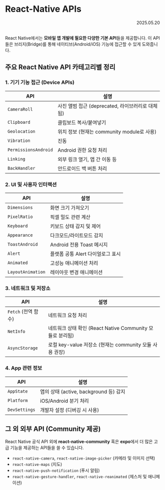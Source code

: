 # React-Native APIs

<div align="right">2025.05.20</div>

<br/>

React Native에서는 **모바일 앱 개발에 필요한 다양한 기본 API**들을 제공합니다. 이 API들은 브리지(Bridge)를 통해 네이티브(Android/iOS) 기능에 접근할 수 있게 도와줍니다.


## 주요 React Native API 카테고리별 정리

### 1. 기기 기능 접근 (Device APIs)

| API                  | 설명                                |
| -------------------- | --------------------------------- |
| `CameraRoll`         | 사진 앨범 접근 (deprecated, 라이브러리로 대체됨) |
| `Clipboard`          | 클립보드 복사/붙여넣기                      |
| `Geolocation`        | 위치 정보 (현재는 community module로 사용)  |
| `Vibration`          | 진동                                |
| `PermissionsAndroid` | Android 권한 요청 처리                  |
| `Linking`            | 외부 링크 열기, 앱 간 이동 등                |
| `BackHandler`        | 안드로이드 백 버튼 처리                     |



### 2. UI 및 사용자 인터랙션

| API               | 설명                    |
| ----------------- | --------------------- |
| `Dimensions`      | 화면 크기 가져오기            |
| `PixelRatio`      | 픽셀 밀도 관련 계산           |
| `Keyboard`        | 키보드 상태 감지 및 제어        |
| `Appearance`      | 다크모드/라이트모드 감지         |
| `ToastAndroid`    | Android 전용 Toast 메시지  |
| `Alert`           | 플랫폼 공통 Alert 다이얼로그 표시 |
| `Animated`        | 고성능 애니메이션 처리          |
| `LayoutAnimation` | 레이아웃 변경 애니메이션         |



### 3. 네트워크 및 저장소

| API             | 설명                                          |
| --------------- | ------------------------------------------- |
| `Fetch` (전역 함수) | 네트워크 요청 처리                                  |
| `NetInfo`       | 네트워크 상태 확인 (React Native Community 모듈로 분리됨) |
| `AsyncStorage`  | 로컬 key-value 저장소 (현재는 community 모듈 사용 권장)   |



### 4. App 관련 정보

| API           | 설명                              |
| ------------- | ------------------------------- |
| `AppState`    | 앱의 상태 (active, background 등) 감지 |
| `Platform`    | iOS/Android 분기 처리               |
| `DevSettings` | 개발자 설정 (디버깅 시 사용)               |


## 그 외 외부 API (Community 제공)

React Native 공식 API 외에 **react-native-community** 혹은 **expo**에서 더 많은 고급 기능을 제공하는 API들을 쓸 수 있습니다.

* `react-native-camera`, `react-native-image-picker` (카메라 및 이미지 선택)
* `react-native-maps` (지도)
* `react-native-push-notification` (푸시 알림)
* `react-native-gesture-handler`, `react-native-reanimated` (제스처 및 애니메이션)
